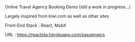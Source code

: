 
Online Travel Agency Booking Demo (still a work in progress...)

Largely inspired from kiwi.com as well as other sites

Front-End Stack : React, MobX

URL : https://reactota.herokuapp.com/passengers



